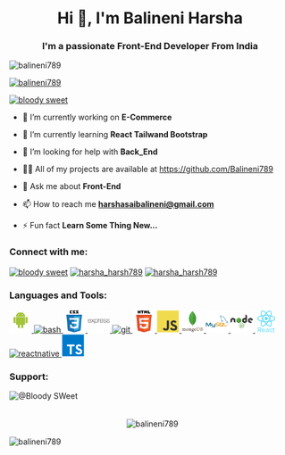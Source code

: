 <h1 align="center">Hi 👋, I'm Balineni Harsha</h1>
<h3 align="center">I'm a passionate Front-End Developer From India</h3>

<p align="left"> <img src="https://komarev.com/ghpvc/?username=balineni789&label=Profile%20views&color=0e75b6&style=flat" alt="balineni789" /> </p>

<p align="left"> <a href="https://github.com/ryo-ma/github-profile-trophy"><img src="https://github-profile-trophy.vercel.app/?username=balineni789" alt="balineni789" /></a> </p>

<p align="left"> <a href="https://twitter.com/Bloodysweet789" target="blank"><img src="https://img.shields.io/twitter/follow/ Bloodysweet789?logo=twitter&style=for-the-badge" alt="bloody sweet" /></a> </p>

- 🔭 I’m currently working on **E-Commerce**

- 🌱 I’m currently learning **React Tailwand Bootstrap**

- 🤝 I’m looking for help with **Back_End**

- 👨‍💻 All of my projects are available at https://github.com/Balineni789

- 💬 Ask me about **Front-End**

- 📫 How to reach me **harshasaibalineni@gmail.com**

- ⚡ Fun fact **Learn Some Thing New...**

<h3 align="left">Connect with me:</h3>
<p align="left">
<a href="https://x.com/Bloodysweet789?t=WI36U71h6Ud0cVe0LMWhlg&s=09" target="blank"><img align="center" src="https://raw.githubusercontent.com/rahuldkjain/github-profile-readme-generator/master/src/images/icons/Social/twitter.svg" alt="bloody sweet" height="30" width="40" /></a>
<a href="https://www.facebook.com/share/1A6cTAMPkt/" target="blank"><img align="center" src="https://raw.githubusercontent.com/rahuldkjain/github-profile-readme-generator/master/src/images/icons/Social/facebook.svg" alt="harsha_harsh789" height="30" width="40" /></a>
<a href="https://instagram.com/harsha_harsh45" target="blank"><img align="center" src="https://raw.githubusercontent.com/rahuldkjain/github-profile-readme-generator/master/src/images/icons/Social/instagram.svg" alt="harsha_harsh789" height="30" width="40" /></a>
</p>

<h3 align="left">Languages and Tools:</h3>
<p align="left"> <a href="https://developer.android.com" target="_blank" rel="noreferrer"> <img src="https://raw.githubusercontent.com/devicons/devicon/master/icons/android/android-original-wordmark.svg" alt="android" width="40" height="40"/> </a> <a href="https://www.gnu.org/software/bash/" target="_blank" rel="noreferrer"> <img src="https://www.vectorlogo.zone/logos/gnu_bash/gnu_bash-icon.svg" alt="bash" width="40" height="40"/> </a> <a href="https://www.w3schools.com/css/" target="_blank" rel="noreferrer"> <img src="https://raw.githubusercontent.com/devicons/devicon/master/icons/css3/css3-original-wordmark.svg" alt="css3" width="40" height="40"/> </a> <a href="https://expressjs.com" target="_blank" rel="noreferrer"> <img src="https://raw.githubusercontent.com/devicons/devicon/master/icons/express/express-original-wordmark.svg" alt="express" width="40" height="40"/> </a> <a href="https://git-scm.com/" target="_blank" rel="noreferrer"> <img src="https://www.vectorlogo.zone/logos/git-scm/git-scm-icon.svg" alt="git" width="40" height="40"/> </a> <a href="https://www.w3.org/html/" target="_blank" rel="noreferrer"> <img src="https://raw.githubusercontent.com/devicons/devicon/master/icons/html5/html5-original-wordmark.svg" alt="html5" width="40" height="40"/> </a> <a href="https://developer.mozilla.org/en-US/docs/Web/JavaScript" target="_blank" rel="noreferrer"> <img src="https://raw.githubusercontent.com/devicons/devicon/master/icons/javascript/javascript-original.svg" alt="javascript" width="40" height="40"/> </a> <a href="https://www.mongodb.com/" target="_blank" rel="noreferrer"> <img src="https://raw.githubusercontent.com/devicons/devicon/master/icons/mongodb/mongodb-original-wordmark.svg" alt="mongodb" width="40" height="40"/> </a> <a href="https://www.mysql.com/" target="_blank" rel="noreferrer"> <img src="https://raw.githubusercontent.com/devicons/devicon/master/icons/mysql/mysql-original-wordmark.svg" alt="mysql" width="40" height="40"/> </a> <a href="https://nodejs.org" target="_blank" rel="noreferrer"> <img src="https://raw.githubusercontent.com/devicons/devicon/master/icons/nodejs/nodejs-original-wordmark.svg" alt="nodejs" width="40" height="40"/> </a> <a href="https://reactjs.org/" target="_blank" rel="noreferrer"> <img src="https://raw.githubusercontent.com/devicons/devicon/master/icons/react/react-original-wordmark.svg" alt="react" width="40" height="40"/> </a> <a href="https://reactnative.dev/" target="_blank" rel="noreferrer"> <img src="https://reactnative.dev/img/header_logo.svg" alt="reactnative" width="40" height="40"/> </a> <a href="https://www.typescriptlang.org/" target="_blank" rel="noreferrer"> <img src="https://raw.githubusercontent.com/devicons/devicon/master/icons/typescript/typescript-original.svg" alt="typescript" width="40" height="40"/> </a> </p>

<h3 align="left">Support:</h3>
<p><a href="https://x.com/Bloodysweet789?t=WI36U71h6Ud0cVe0LMWhlg&s=09"> <img align="left" src="https://cdn.buymeacoffee.com/buttons/v2/default-yellow.png" height="50" width="210" alt="@Bloody SWeet" /></a></p><br><br>

<p><img align="center" src="https://github-readme-stats.vercel.app/api/top-langs?username=balineni789&show_icons=true&locale=en&layout=compact" alt="balineni789" /></p>

<p><img align="center" src="https://github-readme-streak-stats.herokuapp.com/?user=balineni789&" alt="balineni789" /></p>
